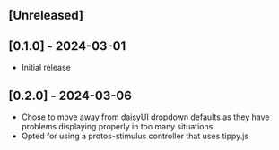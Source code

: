 ## [Unreleased]

## [0.1.0] - 2024-03-01

- Initial release

## [0.2.0] - 2024-03-06

- Chose to move away from daisyUI dropdown defaults as they have problems
  displaying properly in too many situations
- Opted for using a protos-stimulus controller that uses tippy.js
